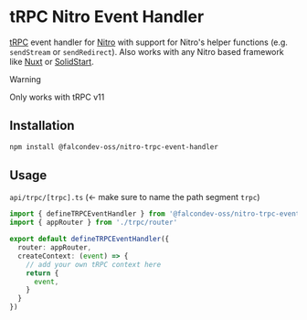 # tRPC Nitro Event Handler

[tRPC](https://trpc.io/docs/) event handler for [Nitro](https://nitro.build/) with support for Nitro's helper functions (e.g. `sendStream` or `sendRedirect`). 
Also works with any Nitro based framework like [Nuxt](https://nuxt.com/) or [SolidStart](https://start.solidjs.com/).

> [!WARNING]
> Only works with tRPC v11

## Installation

```bash
npm install @falcondev-oss/nitro-trpc-event-handler
```

## Usage

`api/trpc/[trpc].ts` (← make sure to name the path segment `trpc`)

```typescript
import { defineTRPCEventHandler } from '@falcondev-oss/nitro-trpc-event-handler'
import { appRouter } from './trpc/router'

export default defineTRPCEventHandler({
  router: appRouter,
  createContext: (event) => {
    // add your own tRPC context here
    return {
      event,
    }
  }
})

```